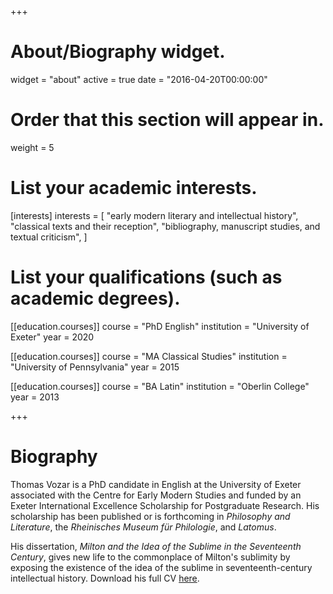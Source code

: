 +++
# About/Biography widget.
widget = "about"
active = true
date = "2016-04-20T00:00:00"

# Order that this section will appear in.
weight = 5

# List your academic interests.
[interests]
  interests = [
    "early modern literary and intellectual history",
    "classical texts and their reception",
    "bibliography, manuscript studies, and textual criticism",
  ]

# List your qualifications (such as academic degrees).
[[education.courses]]
  course = "PhD English"
  institution = "University of Exeter"
  year = 2020

[[education.courses]]
  course = "MA Classical Studies"
  institution = "University of Pennsylvania"
  year = 2015

[[education.courses]]
  course = "BA Latin"
  institution = "Oberlin College"
  year = 2013
 
+++

# Biography

Thomas Vozar is a PhD candidate in English at the University of Exeter associated with the Centre for Early Modern Studies and funded by an Exeter International Excellence Scholarship for Postgraduate Research. His scholarship has been published or is forthcoming in *Philosophy and Literature*, the *Rheinisches Museum für Philologie*, and *Latomus*.

His dissertation, *Milton and the Idea of the Sublime in the Seventeenth Century*, gives new life to the commonplace of Milton's sublimity by exposing the existence of the idea of the sublime in seventeenth-century intellectual history. Download his full CV [here](pdf/CV.pdf).
